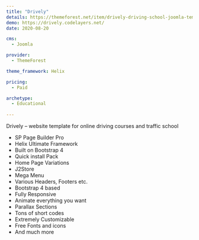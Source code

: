 ```yaml
---
title: "Drively"
details: https://themeforest.net/item/drively-driving-school-joomla-template-drivers/28211157
demo: https://drively.codelayers.net/
date: 2020-08-20

cms: 
  - Joomla

provider: 
  - ThemeForest

theme_framework: Helix

pricing:
  - Paid

archetype:
  - Educational
  
---
```


Drively – website template for online driving courses and traffic school

- SP Page Builder Pro
- Helix Ultimate Framework
- Built on Bootstrap 4
- Quick install Pack
- Home Page Variations
- J2Store
- Mega Menu
- Various Headers, Footers etc.
- Bootstrap 4 based
- Fully Responsive
- Animate everything you want
- Parallax Sections
- Tons of short codes
- Extremely Customizable
- Free Fonts and icons
- And much more


